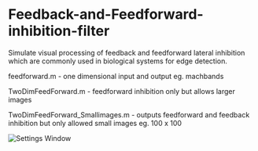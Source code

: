# Feedback-and-Feedforward-inhibition-filter
Simulate visual processing of feedback and feedforward lateral inhibition which are commonly used in biological systems for edge detection. 

feedforward.m - one dimensional input and output eg. machbands

TwoDimFeedForward.m - feedforward inhibition only but allows larger images

TwoDimFeedForward_Smallimages.m - outputs feedforward and feedback inhibition but only allowed small images eg. 100 x 100

![Settings Window](https://raw.github.com/ryanmaxwell/iArrived/master/Screenshots/Settings.png)

